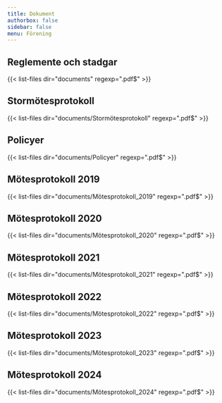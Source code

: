 ```yaml
---
title: Dokument
authorbox: false
sidebar: false
menu: Förening
---
```


## Reglemente och stadgar
{{< list-files dir="documents" regexp=".pdf$" >}}


## Stormötesprotokoll
{{< list-files dir="documents/Stormötesprotokoll" regexp=".pdf$" >}}

## Policyer
{{< list-files dir="documents/Policyer" regexp=".pdf$" >}}

## Mötesprotokoll 2019
{{< list-files dir="documents/Mötesprotokoll_2019" regexp=".pdf$" >}}

## Mötesprotokoll 2020
{{< list-files dir="documents/Mötesprotokoll_2020" regexp=".pdf$" >}}

## Mötesprotokoll 2021
{{< list-files dir="documents/Mötesprotokoll_2021" regexp=".pdf$" >}}

## Mötesprotokoll 2022
{{< list-files dir="documents/Mötesprotokoll_2022" regexp=".pdf$" >}}

## Mötesprotokoll 2023
{{< list-files dir="documents/Mötesprotokoll_2023" regexp=".pdf$" >}}

## Mötesprotokoll 2024
{{< list-files dir="documents/Mötesprotokoll_2024" regexp=".pdf$" >}}

